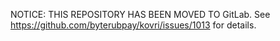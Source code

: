 NOTICE: THIS REPOSITORY HAS BEEN MOVED TO GitLab. See https://github.com/byterubpay/kovri/issues/1013 for details.
